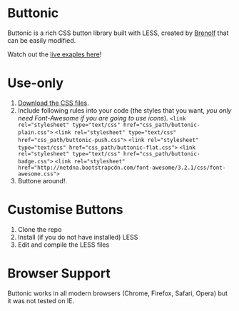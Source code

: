 Buttonic
========

Buttonic is a rich CSS button library built with LESS, created by [Brenolf](http://brenolf.com) that can be easily modified.

Watch out the [live exaples here](http://brenolf.github.io/Buttonic/)!

Use-only
========

1. [Download the CSS files](https://github.com/brenolf/Buttonic/blob/gh-pages/css.zip).
2. Include following rules into your code (the styles that you want, *you only need Font-Awesome if you are going to use icons*). 
  	`<link rel="stylesheet" type="text/css" href="css_path/buttonic-plain.css">`
	`<link rel="stylesheet" type="text/css" href="css_path/buttonic-push.css">`
	`<link rel="stylesheet" type="text/css" href="css_path/buttonic-flat.css">`
	`<link rel="stylesheet" type="text/css" href="css_path/buttonic-badge.css">`
    	`<link rel="stylesheet" href="http://netdna.bootstrapcdn.com/font-awesome/3.2.1/css/font-awesome.css">`
3. Buttone around!.

Customise Buttons
=================

1. Clone the repo
2. Install (if you do not have installed) LESS
3. Edit and compile the LESS files

Browser Support
===============
Buttonic works in all modern browsers (Chrome, Firefox, Safari, Opera) but it was not tested on IE.
